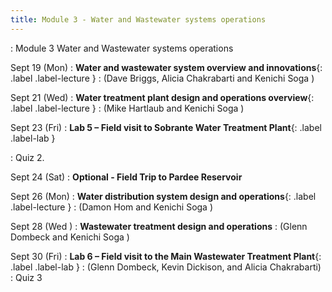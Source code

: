 ```yaml
---
title: Module 3 - Water and Wastewater systems operations
---
```


: Module 3 Water and Wastewater systems operations

Sept 19 (Mon) 
: **Water and wastewater system overview and innovations**{: .label .label-lecture } []()
: (Dave Briggs, Alicia Chakrabarti and Kenichi Soga )

Sept 21 (Wed) 
: **Water treatment plant design and operations overview**{: .label .label-lecture } []() 
: (Mike Hartlaub and Kenichi Soga )

Sept 23 (Fri) 
: **Lab 5 – Field visit to Sobrante Water Treatment Plant**{: .label .label-lab } 

: Quiz 2.

Sept 24 (Sat) 
: **Optional - Field Trip to Pardee Reservoir**

Sept 26 (Mon) 
: **Water distribution system design and operations**{: .label .label-lecture } []() 
: (Damon Hom and Kenichi Soga )

Sept 28 (Wed ) 
: **Wastewater treatment design and operations** 
: (Glenn Dombeck and Kenichi Soga )

Sept 30 (Fri) 
: **Lab 6 – Field visit to the Main Wastewater Treatment Plant**{: .label .label-lab } 
: (Glenn Dombeck, Kevin Dickison, and Alicia Chakrabarti)
: Quiz 3